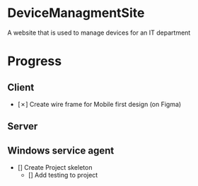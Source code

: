 # DeviceManagmentSite

A website that is used to manage devices for an IT department

# Progress

## Client

- [&cross;] Create wire frame for Mobile first design (on Figma)

## Server

## Windows service agent

- [] Create Project skeleton
  - [] Add testing to project
